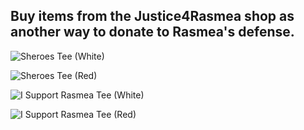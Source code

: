 ## Buy items from the Justice4Rasmea shop as another way to donate to Rasmea's defense.

![Sheroes Tee (White)](//Sheroes_White.jpg)

![Sheroes Tee (Red)](//Sheroes_Red.jpg)

![I Support Rasmea Tee (White)](//I_Support_Rasmea_white.jpg)

![I Support Rasmea Tee (Red)](//I_Support%20Rasmea_red.jpg)